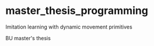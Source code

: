 # master_thesis_programming

Imitation learning with dynamic movement primitives

BU master's thesis
